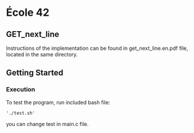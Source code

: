 
# École 42

## GET_next_line

Instructions of the implementation can be found in get_next_line.en.pdf file, located in the same directory.

## Getting Started

### Execution
 To test the program, run included bash file:
 
 	'./test.sh'

you can change test in main.c file.